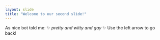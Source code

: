 ```yaml
---
layout: slide
title: "Welcome to our second slide!"
---
```

As nice bot told me: ✨ *pretty and witty and gay* ✨
Use the left arrow to go back!
